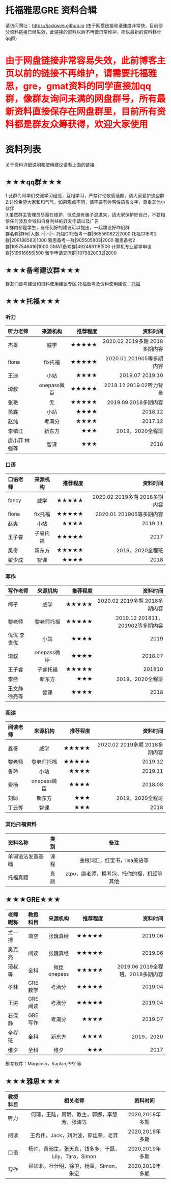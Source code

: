# 托福雅思GRE 资料合辑

请访问网址：https://jackwire.github.io (由于网盘链接和谐速度非常快，目前部分资料链接已经失效，此链接的资料以后不再做日常维护，所以最新的资料移步qq群)

# <label style="color:red">由于网盘链接非常容易失效，此前博客主页以前的链接不再维护，请需要托福雅思，gre，gmat资料的同学直接加qq群，像群友询问未满的网盘群号，所有最新资料直接保存在网盘群里，目前所有资料都是群友众筹获得，欢迎大家使用</label>

# 资料列表
关于资料详细说明和使用建议请看上面的链接

## ★★★qq群★★★
1.此群为同学们交流学习经验，互相学习，严禁讨论敏感话题，请大家爱护这些群 </br>
2.讨论希望大家和和气气，如果观点不同，请不要有辱骂性语言文字，尊重其他小伙伴 </br>
3.虽然群主管理员尽量在维护，但总是有骗子混进来，请大家保护好自己，不要相信任何涉及金钱和自身利益的好友申请以及广告 </br>
4.群内都是学生，有任何好的建议可以提出，一起建设好咋们群 </br>
群名称|群号|人数
:-|:-:|-:
托福GRE备考一群|865560622|2000
托福GRE考2群|209188583|1000
雅思备考一群|905505803|2000
雅思备考2群|1057546416|1000
GMAT备考群|492486118|500
计算机专业留学申请群|519616656|500
留学申请交流群|1079820032|2000

## ★★★备考建议群★★★
群友们备考建议和资料使用建议专区
托福备考及资料使用建议：[托福](./files/sugestions/toefl1.md)

## ★★★托福★★★
### 听力
听力老师|来源机构|推荐程度|资料时间
:-|:-:|-:|-:
杰哥|威学|★★★★★|2020.02 2019多期 2018多期内容
fiona|fix托福|★★★★★|2020.01 201905等多期内容
王迪|小站|★★★★|2019.07 2019.10
琦叔|onepass微臣|★★★★★|2018.12 2019.02听力背景
张艳|无|★★★★★|2019.09 2018多期内容
范霖|小站|★★★★|2018.12
赵纯|考满分|★★★★|2017.12
李镇江|新东方|★★★|2019，2020全程班
唐小菲 林强等|智课|★★★|2018

### 口语
口语老师|来源机构|推荐程度|资料时间
:-|:-:|-:|-:
fancy|威学|★★★★★|2020.02 2019多期 2018多期内容
fiona|fix托福|★★★★★|2020.01 201905等多期内容
赵爽|小站|★★★★|2019.11 
王子睿|子睿托福|★★★★★|2017
吴奇|新东方|★★★★★|2019，2020全程班
翟少成|智课|★★★★|2018

### 写作
写作老师|来源机构|推荐程度|资料时间
:-|:-:|-:|-:
椰子|威学|★★★★★|2020.02 2019多期 2018多期内容
黎老师|黎老师托福|★★★★★|2019.12 201811，201902等多期内容
优优 李世优|小站|★★★★|2019 
琦叔|onepass微臣|★★★★|2018.07
王子睿|子睿托福|★★★★★|201810
李盛|新东方|★★★|2019，2020全程班
王文静 徐亮等|智课|★★★★|2018

### 阅读
阅读老师|来源机构|推荐程度|资料时间
:-|:-:|-:|-:
鑫哥|威学|★★★★★|2020.02 2019多期 2018多期内容
黎老师|黎老师托福|★★★★★|2019.12 
鲁玲|小站|★★★★|2019.11 
费杨|onepass微臣|★★★★|2018.08
刘聪|新东方|★★★|2019，2020全程班
丁云等|智课|★★★|2018

### 其他托福资料
资料名称|类别|备注
:-|:-|:-:
单词语法发音基础|课程|曲根词汇，红宝书，lisa美语等
托福真题|真题|ztpo，康老师，模考包，托你的福，机经等其他


## ★★★GRE★★★
老师昵称|教授科目|来源机构|推荐程度|资料时间
:-|:-:|:-:|-:|-:
孟一搏|填空|张巍真经|★★★★★|2019.06
吴克亮|阅读|张巍真经|★★★★★|2019.06
琦叔等|全科|微臣onepass|★★★★★|2019.06 2019全程班，2018多期内容
孝林|GRE数学|考满分|★★★★★|2019.04
王涛|GRE阅读|考满分|★★★★★|2019.04
石保静|GRE写作|考满分|★★★★|2019.07
全程班|全科|新东方|★★★★|2019，2020
维夕|全科|维夕|★★★|2017

模考软件：Magoosh，Kaplan,PP2 等

## ★★★雅思★★★
教授科目|相关老师|资料时间
:-|:-:|:-:
听力|何琼，王陆，周璐，教主，郭娜，李慧芳，张涛等 | 2020,2019年多期
阅读|王希伟，Jack，刘洪波，郭佳荣，老龚 | 2020,2019年多期
口语|杨帅，黄翰生，张天真，钱多多，于磊，Lily，Tara，Simon | 2020,2019年多期
写作|顾加北，杜仕明，徐卫，杨童，Simon，朱宏 | 2020,2019年多期
